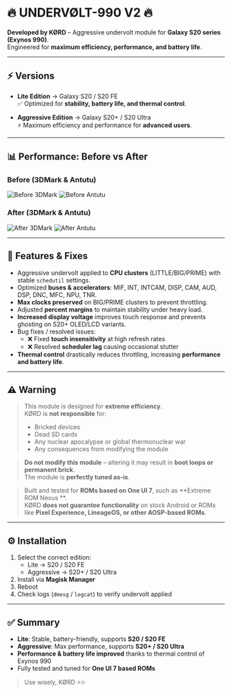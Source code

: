 # 🔥 UNDERVØLT-990 V2 🔥

**Developed by KØRD** – Aggressive undervolt module for **Galaxy S20 series (Exynos 990)**.  
Engineered for **maximum efficiency, performance, and battery life**.

---

## ⚡ Versions

- **Lite Edition** → Galaxy S20 / S20 FE  
  ✅ Optimized for **stability, battery life, and thermal control**.

- **Aggressive Edition** → Galaxy S20+ / S20 Ultra  
  ⚡ Maximum efficiency and performance for **advanced users**.

---

## 📊 Performance: Before vs After

### Before (3DMark & Antutu)
![Before 3DMark](https://github.com/Kord990exynos/UNDERVOLT-990/blob/main/photo_5945231187712789054_y.jpg)
![Before Antutu](https://github.com/Kord990exynos/UNDERVOLT-990/blob/main/photo_5945231187712789051_y.jpg)

### After (3DMark & Antutu)
![After 3DMark](https://github.com/Kord990exynos/UNDERVOLT-990/blob/main/photo_5945231187712789055_y.jpg)
![After Antutu](https://github.com/Kord990exynos/UNDERVOLT-990/blob/main/photo_5945231187712789052_y.jpg)

---

## 🚀 Features & Fixes

- Aggressive undervolt applied to **CPU clusters** (LITTLE/BIG/PRIME) with stable `schedutil` settings.  
- Optimized **buses & accelerators**: MIF, INT, INTCAM, DISP, CAM, AUD, DSP, DNC, MFC, NPU, TNR.  
- **Max clocks preserved** on BIG/PRIME clusters to prevent throttling.  
- Adjusted **percent margins** to maintain stability under heavy load.  
- **Increased display voltage** improves touch response and prevents ghosting on S20+ OLED/LCD variants.  
- Bug fixes / resolved issues:  
  - ❌ Fixed **touch insensitivity** at high refresh rates  
  - ❌ Resolved **scheduler lag** causing occasional stutter  
- **Thermal control** drastically reduces throttling, increasing **performance and battery life**.

---

## ⚠️ Warning

> This module is designed for **extreme efficiency**.  
> KØRD is **not responsible** for:
> - Bricked devices  
> - Dead SD cards  
> - Any nuclear apocalypse or global thermonuclear war  
> - Any consequences from modifying the module  

> **Do not modify this module** – altering it may result in **boot loops or permanent brick**.  
> The module is **perfectly tuned as-is**.

> Built and tested for **ROMs based on One UI 7**, such as **Extreme ROM Nexus **.  
> KØRD **does not guarantee functionality** on stock Android or ROMs like **Pixel Experience, LineageOS, or other AOSP-based ROMs**.

---

## ⚙️ Installation

1. Select the correct edition:  
   - Lite → S20 / S20 FE  
   - Aggressive → S20+ / S20 Ultra  
2. Install via **Magisk Manager**  
3. Reboot  
4. Check logs (`dmesg` / `logcat`) to verify undervolt applied

---

## ✅ Summary

- **Lite**: Stable, battery-friendly, supports **S20 / S20 FE**  
- **Aggressive**: Max performance, supports **S20+ / S20 Ultra**  
- **Performance & battery life improved** thanks to thermal control of Exynos 990  
- Fully tested and tuned for **One UI 7 based ROMs**  

> Use wisely, KØRD ⚡🔥
